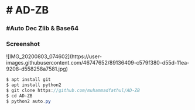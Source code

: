 <h1># AD-ZB</h1>

<h3>#Auto Dec Zlib &amp; Base64</h3>

<h3>Screenshot</h3>
![IMG_20200803_074602](https://user-images.githubusercontent.com/46747652/89136409-c579f380-d55d-11ea-9208-d558258a7581.jpg)

```java
$ apt install git
$ apt install python2
$ git clone https://github.com/muhammadfathul/AD-ZB
$ cd AD-ZB
$ python2 auto.py
```
